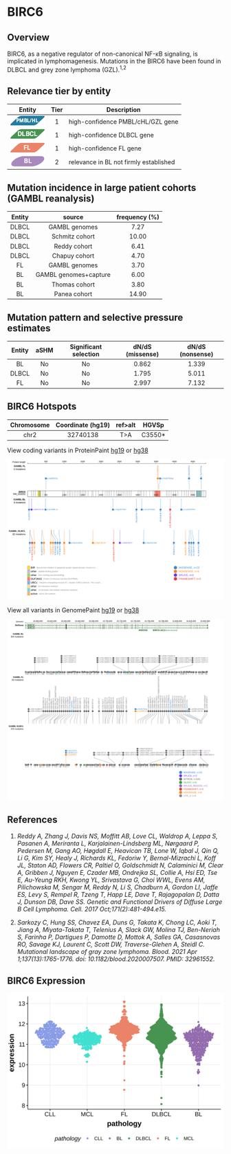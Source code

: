 # BIRC6

## Overview
BIRC6, as a negative regulator of non-canonical NF-κB signaling, is implicated in lymphomagenesis. Mutations in the BIRC6 have been found in DLBCL and grey zone lymphoma (GZL).<sup>1,2</sup> 


## Relevance tier by entity

|Entity|Tier|Description                           |
|:------:|:----:|--------------------------------------|
|![PMBL](images/icons/PMBL_tier1.png)|1|high-confidence PMBL/cHL/GZL gene|
|![DLBCL](images/icons/DLBCL_tier1.png)   |1   |high-confidence DLBCL gene            |
|![FL](images/icons/FL_tier1.png)      |1   |high-confidence FL gene               |
|![BL](images/icons/BL_tier2.png)    |2   |relevance in BL not firmly established|

## Mutation incidence in large patient cohorts (GAMBL reanalysis)

|Entity|source               |frequency (%)|
|:------:|:---------------------:|:-------------:|
|DLBCL |GAMBL genomes        | 7.27        |
|DLBCL |Schmitz cohort       |10.00        |
|DLBCL |Reddy cohort         | 6.41        |
|DLBCL |Chapuy cohort        | 4.70        |
|FL    |GAMBL genomes        | 3.70        |
|BL    |GAMBL genomes+capture| 6.00        |
|BL    |Thomas cohort        | 3.80        |
|BL    |Panea cohort         |14.90        |

## Mutation pattern and selective pressure estimates

|Entity|aSHM|Significant selection|dN/dS (missense)|dN/dS (nonsense)|
|:------:|:----:|:---------------------:|:----------------:|:----------------:|
|BL    |No  |No                   |0.862           |1.339           |
|DLBCL |No  |No                   |1.795           |5.011           |
|FL    |No  |No                   |2.997           |7.132           |

 ## BIRC6 Hotspots

| Chromosome |Coordinate (hg19) | ref>alt | HGVSp | 
 | :---:| :---: | :--: | :---: |
| chr2 | 32740138 | T>A | C3550* |

View coding variants in ProteinPaint [hg19](https://morinlab.github.io/LLMPP/GAMBL/BIRC6_protein.html)  or [hg38](https://morinlab.github.io/LLMPP/GAMBL/BIRC6_protein_hg38.html)

![image](images/proteinpaint/BIRC6_NM_016252.svg)

View all variants in GenomePaint [hg19](https://morinlab.github.io/LLMPP/GAMBL/BIRC6.html)  or [hg38](https://morinlab.github.io/LLMPP/GAMBL/BIRC6_hg38.html)

![image](images/proteinpaint/BIRC6.svg)

## References
1. *Reddy A, Zhang J, Davis NS, Moffitt AB, Love CL, Waldrop A, Leppa S, Pasanen A, Meriranta L, Karjalainen-Lindsberg ML, Nørgaard P, Pedersen M, Gang AO, Høgdall E, Heavican TB, Lone W, Iqbal J, Qin Q, Li G, Kim SY, Healy J, Richards KL, Fedoriw Y, Bernal-Mizrachi L, Koff JL, Staton AD, Flowers CR, Paltiel O, Goldschmidt N, Calaminici M, Clear A, Gribben J, Nguyen E, Czader MB, Ondrejka SL, Collie A, Hsi ED, Tse E, Au-Yeung RKH, Kwong YL, Srivastava G, Choi WWL, Evens AM, Pilichowska M, Sengar M, Reddy N, Li S, Chadburn A, Gordon LI, Jaffe ES, Levy S, Rempel R, Tzeng T, Happ LE, Dave T, Rajagopalan D, Datta J, Dunson DB, Dave SS. Genetic and Functional Drivers of Diffuse Large B Cell Lymphoma. Cell. 2017 Oct;171(2):481-494.e15.* 

2. *Sarkozy C, Hung SS, Chavez EA, Duns G, Takata K, Chong LC, Aoki T, Jiang A, Miyata-Takata T, Telenius A, Slack GW, Molina TJ, Ben-Neriah S, Farinha P, Dartigues P, Damotte D, Mottok A, Salles GA, Casasnovas RO, Savage KJ, Laurent C, Scott DW, Traverse-Glehen A, Steidl C. Mutational landscape of gray zone lymphoma. Blood. 2021 Apr 1;137(13):1765-1776. doi: 10.1182/blood.2020007507. PMID: 32961552.*


## BIRC6 Expression
![image](images/gene_expression/BIRC6_by_pathology.svg)
<!-- ORIGIN: reddyGeneticFunctionalDrivers2017 -->
<!-- DLBCL: reddyGeneticFunctionalDrivers2017 -->
<!-- PMBL: sarkozyMutationalLandscapeGray2021a -->
